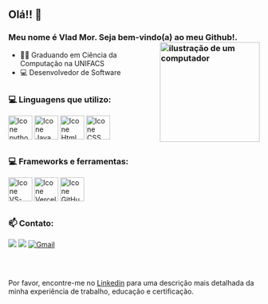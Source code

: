 ## Olá!! 👋

### Meu nome é Vlad Mor. Seja bem-vindo(a) ao meu Github!. <img src="https://i.postimg.cc/4ySKb4xb/20250516-2125-C-rebro-Digitalizado-remix-01jvdt1e25efzssqn7r7benv38.png" alt="ilustração de um computador" min-width="200px" max-width="200px" width="200px" align="right">

- 👨‍🎓 Graduando em Ciência da Computação na UNIFACS
- 💻 Desenvolvedor de Software
<!-- - ❤️ Estou aprofundando nas linguagens de programação com foco em DeepLearnig e Data Science.-->

##

### 💻 Linguagens que utilizo:

[<img height="48px" width="48px" alt="Icone python" src="https://skillicons.dev/icons?i=py"/>](https://www.python.org)
[<img height="48px" width="48px" alt="Icone Java Script" src="https://skillicons.dev/icons?i=js"/>](https://developer.mozilla.org/pt-BR/docs/Web/JavaScript)
[<img height="48px" width="48px" alt="Icone Html" src="https://skillicons.dev/icons?i=html"/>](https://developer.mozilla.org/pt-BR/docs/Web/HTML)
[<img height="48px" width="48px" alt="Icone CSS" src="https://skillicons.dev/icons?i=css"/>](https://developer.mozilla.org/pt-BR/docs/Web/CSS)

##

### 💻 Frameworks e ferramentas:

<!-- [<img height="48px" width="48px" alt="Icone VS-Code" src="https://skillicons.dev/icons?i=tensorflow"/>](https://www.tensorflow.org)
[<img height="48px" width="48px" alt="Icone React" src="https://skillicons.dev/icons?i=react"/>](https://pt-br.react.dev)
[<img height="48px" width="48px" alt="Icone tailwind" src="https://skillicons.dev/icons?i=tailwind"/>](https://tailwindcss.com) -->
[<img height="48px" width="48px" alt="Icone VS-Code" src="https://skillicons.dev/icons?i=vscode"/>](https://code.visualstudio.com)
[<img height="48px" width="48px" alt="Icone Vercel" src="https://skillicons.dev/icons?i=vercel"/>](https://vercel.com)
[<img height="48px" width="48px" alt="Icone GitHub" src="https://skillicons.dev/icons?i=github"/>](https://github.com/)


##

### 📫 Contato:
 [<img src="https://img.shields.io/badge/linkedin-%230077B5.svg?&style=for-the-badge&logo=linkedin&logoColor=white" />]([https://www.linkedin.com/in/irvinmarques/](https://www.linkedin.com/in/vladmorluz/)) 
 [<img src = "https://img.shields.io/badge/instagram-%23E4405F.svg?&style=for-the-badge&logo=instagram&logoColor=white">](https://www.instagram.com/irvin_marques/) 
 [![Gmail](https://img.shields.io/badge/Gmail-EA4335.svg?style=for-the-badge&logo=Gmail&logoColor=white)](vladmorlo@gmail.com)


##
<!--
### 📚 Formação Acadêmica:

\

**Curso Técnico de Introdução à Programação com Foco em Front End** \
[**Universidade Salvador - UNIFACS**](https://www.unifacs.br) \
ago de 2023 - dez de 2026   -->


<br/>

Por favor, encontre-me no [Linkedin]([https://www.linkedin.com/in/irvinmarques/](https://www.linkedin.com/in/vladmorluz/)) para uma descrição mais detalhada da minha experiência de trabalho, educação e certificação.

##
